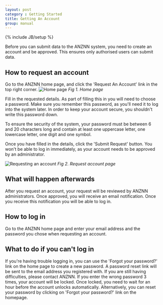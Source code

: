 ```yaml
---
layout: post
category : Getting Started
title: Getting An Account
group: manual
---
```

{% include JB/setup %}

Before you can submit data to the ANZNN system, you need to create an account and be approved. This ensures only authorised users can submit data.

## How to request an account
Go to the ANZNN home page, and click the 'Request An Account' link in the top right corner.
![Home page](/user_manual/assets/images/accounts/home.png)
*Fig 1. Home page*

Fill in the requested details. As part of filling this in you will need to choose a password. Make sure you remember this password, as you'll need it to log into the system later. In order to keep your account secure, you shouldn't write this password down.

To ensure the security of the system, your password must be between 6 and 20 characters long and contain at least one uppercase letter, one lowercase letter, one digit and one symbol.

Once you have filled in the details, click the 'Submit Request' button. You won't be able to log in immediately, as your account needs to be approved by an administrator.

![Requesting an account](/user_manual/assets/images/accounts/form.png)
*Fig 2. Request account page*

## What will happen afterwards
After you request an account, your request will be reviewed by ANZNN administrators. Once approved, you will receive an email notification. Once you receive this notification you will be able to log in. 

## How to log in
Go to the ANZNN home page and enter your email address and the password you chose when requesting an account.

## What to do if you can't log in
If you're having trouble logging in, you can use the 'Forgot your password?' link on the home page to create a new password. A password reset link will be sent to the email address you registered with. If you are still having difficulties, please contact ANZNN.
If you enter the wrong password 3 times, your account will be locked. Once locked, you need to wait for an hour before the account unlocks automatically. Alternatively, you can reset your password by clicking on 'Forgot your password?' link on the homepage.
  
